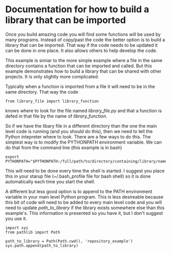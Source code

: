 # Documentation for how to build a library that can be imported

Once you build amazing code you will find some functions will be used by many programs. Instead of copy/past the code the better option is to build a library that can be imported. That way if the code needs to be updated it can be done in one place. It also allows others to help develop the code.

This example is simiar to the more simple example where a file in the same directory contains a function that can be imported and called. But this example demonstrates how to build a library that can be shared with other projects. It is only slightly more complicated.

Typically when a function is imported from a file it will need to be in the same directory. That way the code

```from library_file import library_function```

knows where to look for the file named _library_file.py_ and that a function is defed in that file by the name of _library_function_.

So if we have the libary file in a different directory than the one the main level code is running (and you should do this), then we need to tell the Python intepreter where to look. There are a few ways to do this. The simplest way is to modify the PYTHONPATH environment variable. We can do that from the command line (this example is in bash)

```
export PYTHONPATH="$PYTHONPATH:/full/path/to/directory/containing/library/name"
```

This will need to be done every time the shell is started. I suggest you place this in your starup file (~/.bash_profile file for bash shell) so it is done automatically each time you start the shell.

A different but less good option is to append to the PATH environment variable in your main level Python program. This is less desireable because this bit of code will need to be added to every main level code and you will need to update _path_to_library_ if the library exists somewhere else than this example's. This information is presented so you have it, but I don't suggest you use it.

```
import sys
from pathlib import Path

path_to_library = Path(Path.cwd(), 'repository_example')
sys.path.append(path_to_library)
```

